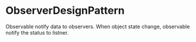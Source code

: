 # ObserverDesignPattern
Observable notify data to observers. When object state change, observable notify the status to listner.
